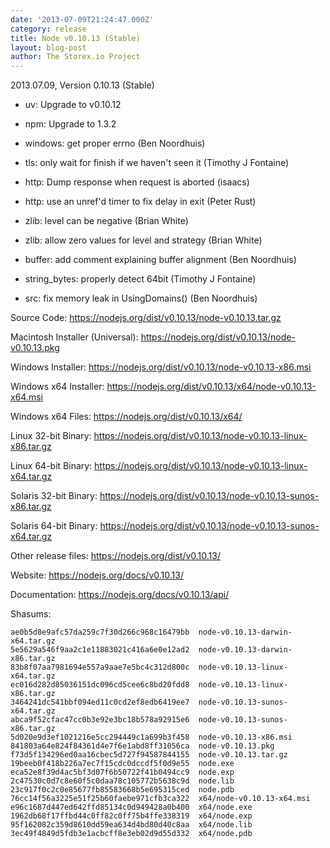 ```yaml
---
date: '2013-07-09T21:24:47.000Z'
category: release
title: Node v0.10.13 (Stable)
layout: blog-post
author: The Storex.io Project
---
```


2013.07.09, Version 0.10.13 (Stable)

- uv: Upgrade to v0.10.12

- npm: Upgrade to 1.3.2

- windows: get proper errno (Ben Noordhuis)

- tls: only wait for finish if we haven't seen it (Timothy J Fontaine)

- http: Dump response when request is aborted (isaacs)

- http: use an unref'd timer to fix delay in exit (Peter Rust)

- zlib: level can be negative (Brian White)

- zlib: allow zero values for level and strategy (Brian White)

- buffer: add comment explaining buffer alignment (Ben Noordhuis)

- string_bytes: properly detect 64bit (Timothy J Fontaine)

- src: fix memory leak in UsingDomains() (Ben Noordhuis)

Source Code: https://nodejs.org/dist/v0.10.13/node-v0.10.13.tar.gz

Macintosh Installer (Universal): https://nodejs.org/dist/v0.10.13/node-v0.10.13.pkg

Windows Installer: https://nodejs.org/dist/v0.10.13/node-v0.10.13-x86.msi

Windows x64 Installer: https://nodejs.org/dist/v0.10.13/x64/node-v0.10.13-x64.msi

Windows x64 Files: https://nodejs.org/dist/v0.10.13/x64/

Linux 32-bit Binary: https://nodejs.org/dist/v0.10.13/node-v0.10.13-linux-x86.tar.gz

Linux 64-bit Binary: https://nodejs.org/dist/v0.10.13/node-v0.10.13-linux-x64.tar.gz

Solaris 32-bit Binary: https://nodejs.org/dist/v0.10.13/node-v0.10.13-sunos-x86.tar.gz

Solaris 64-bit Binary: https://nodejs.org/dist/v0.10.13/node-v0.10.13-sunos-x64.tar.gz

Other release files: https://nodejs.org/dist/v0.10.13/

Website: https://nodejs.org/docs/v0.10.13/

Documentation: https://nodejs.org/docs/v0.10.13/api/

Shasums:

```
ae0b5d8e9afc57da259c7f30d266c968c16479bb  node-v0.10.13-darwin-x64.tar.gz
5e5629a546f9aa2c1e11883021c416a6e0e12ad2  node-v0.10.13-darwin-x86.tar.gz
83b8f07aa7981694e557a9aae7e5bc4c312d800c  node-v0.10.13-linux-x64.tar.gz
ec016d282d85036151dc096cd5cee6c8bd20fdd8  node-v0.10.13-linux-x86.tar.gz
3464241dc541bbf094ed11c0cd2ef8edb6419ee7  node-v0.10.13-sunos-x64.tar.gz
abca9f52cfac47cc0b3e92e3bc18b578a92915e6  node-v0.10.13-sunos-x86.tar.gz
5d020e9d3ef1021216e5cc294449c1a699b3f458  node-v0.10.13-x86.msi
841803a64e824f84361d4e7f6e1abd8ff31056ca  node-v0.10.13.pkg
f73d5f134296ed0aa16cbec5d727f94587844155  node-v0.10.13.tar.gz
19beeb0f418b226a7ec7f15cdc0dccdf5f0d9e55  node.exe
eca52e8f39d4ac5bf3d07f6b50722f41b0494cc9  node.exp
2c47530c0d7c8e60f5c0daa78c105772b5638c9d  node.lib
23c917f0c2c0e85677fb85583668b5e695315ced  node.pdb
76cc14f56a3225e51f25b60faebe971cfb3ca322  x64/node-v0.10.13-x64.msi
e96c1687d447ed642ffd85134c0d949428a0b400  x64/node.exe
1962db68f17ffbd44c0ff82c0ff75b4ffe338319  x64/node.exp
95f162082c359d8610dd59ea634d4bd80d40c8aa  x64/node.lib
3ec49f4849d5fdb3e1acbcff8e3eb02d9d55d332  x64/node.pdb
```
